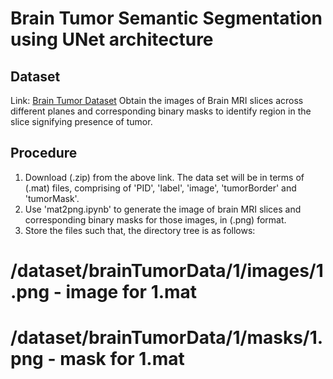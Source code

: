 # Brain Tumor Semantic Segmentation using UNet architecture

## Dataset
Link: <a href="https://figshare.com/articles/brain_tumor_dataset/1512427/5">Brain Tumor Dataset</a>
Obtain the images of Brain MRI slices across different planes and corresponding binary masks to identify region in the slice signifying presence of tumor.

## Procedure
1. Download (.zip) from the above link. The data set will be in terms of (.mat) files, comprising of 'PID', 'label', 'image', 'tumorBorder' and 'tumorMask'.
2. Use 'mat2png.ipynb' to generate the image of brain MRI slices and corresponding binary masks for those images, in (.png) format.
3. Store the files such that, the directory tree is as follows:

# /dataset/brainTumorData/1/images/1.png - image for 1.mat
# /dataset/brainTumorData/1/masks/1.png - mask for 1.mat

